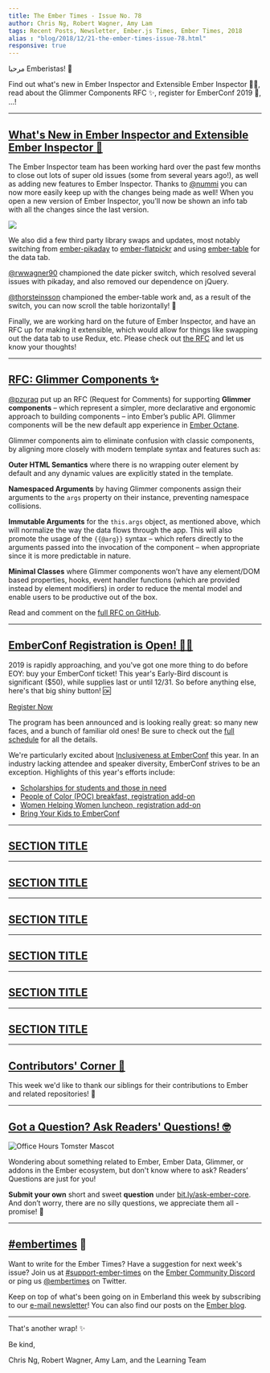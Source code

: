 ```yaml
---
title: The Ember Times - Issue No. 78
author: Chris Ng, Robert Wagner, Amy Lam
tags: Recent Posts, Newsletter, Ember.js Times, Ember Times, 2018
alias : "blog/2018/12/21-the-ember-times-issue-78.html"
responsive: true
---
```


مرحبا Emberistas! 🐹

<SOME-INTRO-HERE-TO-KEEP-THEM-SUBSCRIBERS-READING>Find out what's new in Ember Inspector and Extensible Ember Inspector 👨‍💻, read about the Glimmer Components RFC ✨, register for EmberConf 2019 📆, ...!

---

## [What's New in Ember Inspector and Extensible Ember Inspector 🐹](https://github.com/emberjs/rfcs/pull/417)

The Ember Inspector team has been working hard over the past few months to close out lots of
super old issues (some from several years ago!), as well as adding new
features to Ember Inspector. Thanks to [@nummi](https://github.com/nummi)
you can now more easily keep up with the changes being made as well! When
you open a new version of Ember Inspector, you'll now be shown an info tab
with all the changes since the last version.

![](https://imgur.com/BiqsmqV.png) 

We also did a few third party library swaps and updates, 
most notably switching from [ember-pikaday](https://github.com/adopted-ember-addons/ember-pikaday) to 
[ember-flatpickr](https://github.com/shipshapecode/ember-flatpickr)
and using [ember-table](https://github.com/Addepar/ember-table) for the data tab.

[@rwwagner90](https://github.com/rwwagner90) championed the date picker switch, which resolved several issues with
pikaday, and also removed our dependence on jQuery.

[@thorsteinsson](https://github.com/thorsteinsson) championed the ember-table
work and, as a result of the switch, you can now scroll the table horizontally! 🎉

Finally, we are working hard on the future of Ember Inspector, and have an RFC
up for making it extensible, which would allow for things like swapping out the
data tab to use Redux, etc. Please check out [the RFC](https://github.com/emberjs/rfcs/pull/417) and let us know your
thoughts!

---

## [RFC: Glimmer Components ✨](https://github.com/emberjs/rfcs/pull/416)

[@pzuraq](https://github.com/pzuraq) put up an RFC (Request for Comments) for supporting **Glimmer components** – which represent a simpler, more declarative and ergonomic approach to building components – into Ember’s public API. Glimmer components will be the new default app experience in [Ember Octane](https://github.com/emberjs/rfcs/blob/26c4d83fb66568e1087a05818fb39a307ebf8da8/text/0000-roadmap-2018.md#ember-octane).

Glimmer components aim to eliminate confusion with classic components, by aligning more closely with modern template syntax and features such as:

**Outer HTML Semantics** where there is no wrapping outer element by default and any dynamic values are explicitly stated in the template.

**Namespaced Arguments** by having Glimmer components assign their arguments to the `args` property on their instance, preventing namespace collisions.

**Immutable Arguments** for the `this.args` object, as mentioned above, which will normalize the way the data flows through the app. This will also promote the usage of the `{{@arg}}` syntax – which refers directly to the arguments passed into the invocation of the component – when appropriate since it is more predictable in nature.

<!--alex ignore nuts-->
 **Minimal Classes** where Glimmer components won’t have any element/DOM based properties, hooks, event handler functions (which are provided instead by element modifiers) in order to reduce the mental model and enable users to be productive out of the box.

Read and comment on the [full RFC on GitHub](https://github.com/emberjs/rfcs/pull/416).

---

## [EmberConf Registration is Open! 💁‍♀️](https://emberconf.com/index.html)

2019 is rapidly approaching, and you've got one more thing to do before EOY: buy your EmberConf ticket! This year's Early-Bird discount is significant ($50), while supplies last or until 12/31. So before anything else, here's that big shiny button! 🆗

<div class="blog-row">
  <a class="ember-button" style="width:260px" href="https://emberconf.com/register.html">Register Now</a>
</div>

The program has been announced and is looking really great: so many new faces, and a bunch of familiar old ones! Be sure to check out the [full schedule](https://emberconf.com/schedule.html) for all the details. 

We're particularly excited about [Inclusiveness at EmberConf](https://emberconf.com/inclusiveness-at-emberconf.html) this year. In an industry lacking attendee and speaker diversity, EmberConf strives to be an exception. Highlights of this year's efforts include:
 
 <!--alex ignore gals-men-->
 <!--alex ignore kids-->
* [Scholarships for students and those in need](https://tilde.wufoo.com/forms/emberconf-2019-scholarships/)
* [People of Color (POC) breakfast, registration add-on](https://emberconf.com/register.html)
* [Women Helping Women luncheon, registration add-on](https://emberconf.com/register.html)
* [Bring Your Kids to EmberConf](https://tilde.wufoo.com/forms/xjkro7b1nzxczy/)

---

## [SECTION TITLE](#section-url)


---

## [SECTION TITLE](#section-url)


---

## [SECTION TITLE](#section-url)


---

## [SECTION TITLE](#section-url)


---

## [SECTION TITLE](#section-url)


---

## [SECTION TITLE](#section-url)


---


## [Contributors' Corner 👏](https://guides.emberjs.com/release/contributing/repositories/)

<p>This week we'd like to thank our siblings for their contributions to Ember and related repositories! 💖</p>

---

## [Got a Question? Ask Readers' Questions! 🤓](https://docs.google.com/forms/d/e/1FAIpQLScqu7Lw_9cIkRtAiXKitgkAo4xX_pV1pdCfMJgIr6Py1V-9Og/viewform)

<div class="blog-row">
  <img class="float-right small transparent padded" alt="Office Hours Tomster Mascot" title="Readers' Questions" src="/images/tomsters/officehours.png" />

  <p>Wondering about something related to Ember, Ember Data, Glimmer, or addons in the Ember ecosystem, but don't know where to ask? Readers’ Questions are just for you!</p>

<p><strong>Submit your own</strong> short and sweet <strong>question</strong> under <a href="https://bit.ly/ask-ember-core" target="rq">bit.ly/ask-ember-core</a>. And don’t worry, there are no silly questions, we appreciate them all - promise! 🤞</p>

</div>

---

## [#embertimes](https://emberjs.com/blog/tags/newsletter.html) 📰

Want to write for the Ember Times? Have a suggestion for next week's issue? Join us at [#support-ember-times](https://discordapp.com/channels/480462759797063690/485450546887786506) on the [Ember Community Discord](https://discordapp.com/invite/zT3asNS) or ping us [@embertimes](https://twitter.com/embertimes) on Twitter.

Keep on top of what's been going on in Emberland this week by subscribing to our [e-mail newsletter](https://the-emberjs-times.ongoodbits.com/)! You can also find our posts on the [Ember blog](https://emberjs.com/blog/tags/newsletter.html).

---


That's another wrap! ✨

Be kind,

Chris Ng, Robert Wagner, Amy Lam, and the Learning Team
